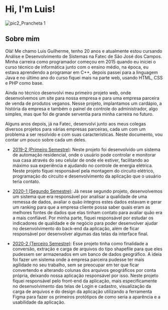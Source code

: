 # Hi, I'm Luis!

![pic2_Prancheta 1](https://user-images.githubusercontent.com/56441318/138004604-fc966e08-527f-4b82-a753-6dab285543cf.png)


## Sobre mim
Olá! Me chamo Luis Guilherme, tenho 20 anos e atualmente estou cursando Análise e Desenvolvimento de Sistemas na Fatec de São José dos Campos. Minha carreira como programador começou em 2015 quando eu iniciei o curso técnico de informática junto com o ensino médio, na época, eu estava aprendendo a programar em C++, depois passei para a linguagem Java e no último ano do curso fiquei mais na parte web, usando HTML, CSS e PHP como base.

Ainda no técnico desenvolvi meu primeiro projeto web, onde desenvolvemos um site para nossa empresa e para uma empresa parceira de venda de produtos veganos. Nesse projeto, implantamos um cardápio, a história da empresa e também o painel de controle do administrador, algo simples, mas que foi de grande serventia para minha carreira no futuro.

Alguns anos depois, já na Fatec, desenvolvi junto aos meus colegas diversos projetos para várias empresas parceiras, cada um com um problema a ser resolvido e com suas características. Neste documento, vou contar um pouco sobre cada um deles.

- [2019-2 (Primeiro Semestre)](https://github.com/LuisGuilhermeSousa/Trabalho-de-Graduacao/blob/main/Projeto-Integrador-1-Semestre.md):
Neste projeto foi desenvolvido um sistema de automação residencial, onde o usuário pode controlar e monitorar sua casa através do seu celular de onde ele estiver, facilitando ao máximo sua experiência e ajudando no controle de energia elétrica. Neste projeto fiquei responsável pela montagem do circuito elétrico, programação do circuito e desenvolvimento da aplicação que o usuário teria contato.

- [2020-1 (Segundo Semestre)](https://github.com/LuisGuilhermeSousa/Trabalho-de-Graduacao/blob/main/Projeto-Integrador-2-Semestre.md): 
  Já nesse segundo projeto, desenvolvemos um sistema que era responsável por analisar a qualidade de uma remessa de dados, avaliar o quão íntegros estes dados estavam e gerar um ranking para que a empresa cliente possa saber quais eram as melhores fontes de dados que elas tinham contato para avaliar quão era a mais confiável. Por minha parte, fiquei responsável por estudar os indicadores de qualidade e de negócio para poder desenvolver ajudar no desenvolvimento do back-end da aplicação, além de ficar responsável por desenvolver algumas das telas da interface final.

- [2020-2 (Terceiro Semestre)](https://github.com/LuisGuilhermeSousa/Trabalho-de-Graduacao/blob/main/Projeto-Integrador-3-Semestre.md):
  Esse projeto tinha como finalidade a conversão, extração e carga de arquivos do tipo shapefile para que eles pudessem ser armazenados em um banco de dados geográfico. A ideia foi fazer um sistema onde a empresa parceira pudesse ter mais agilidade no seu trabalho, sem se preocupar em ter que ficar convertendo e alterando colunas dos arquivos geográficos por conta própria, deixando nossa aplicação responsável por isso. Neste projeto fiquei responsável pelo front-end da aplicação, mais especificamente no desenvolvimento das telas de Login e cadastro, visualização da carga de arquivos e do design da aplicação utilizando a ferramenta Figma para fazer os primeiros protótipos de como seria a aparência e a usabilidade da aplicação.
